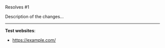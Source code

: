 <!-- PLEASE USE THIS TEMPLATE TO INCLUDE TEST WEBSITES OR YOUR PR MAY BE CLOSED!! -->

<!-- Add any related issues and a description of the changes proposed in the pull request. -->
Resolves \#1

Description of the changes...

---
<!-- List the pages that should be automatically tested as part of your custom metric changes. -->
**Test websites**:

- https://example.com/

<!-- Did you include test websites? With one bullet per sites? -->
<!-- Test websites MUST be provided for any detection changes of PRs will be closed. -->

